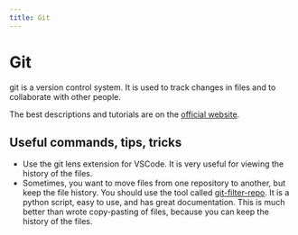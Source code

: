 ```yaml
---
title: Git
---
```

# Git
git is a version control system. It is used to track changes in files and to collaborate with other people.

The best descriptions and tutorials are on the [official website](https://git-scm.com/).

## Useful commands, tips, tricks
- Use the git lens extension for VSCode. It is very useful for viewing the history of the files.
- Sometimes, you want to move files from one repository to another, but keep the file history. You should use the tool called [git-filter-repo](https://github.com/newren/git-filter-repo). It is a python script, easy to use, and has great documentation. This is much better than wrote copy-pasting of files, because you can keep the history of the files.